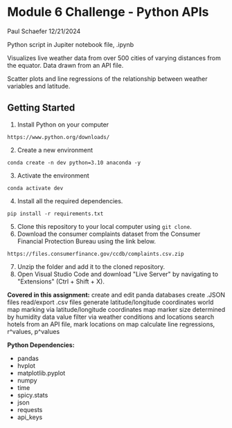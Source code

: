 # Module 6 Challenge - Python APIs
Paul Schaefer 12/21/2024

Python script in Jupiter notebook file, .ipynb

Visualizes live weather data from over 500 cities of varying distances from the equator. 
Data drawn from an API file.

Scatter plots and line regressions of the relationship between weather variables and latitude.

## Getting Started
1. Install Python on your computer
```
https://www.python.org/downloads/
```
2. Create a new environment
```
conda create -n dev python=3.10 anaconda -y
```
3. Activate the environment
```
conda activate dev
```
4. Install all the required dependencies.
```
pip install -r requirements.txt
```
5. Clone this repository to your local computer using `git clone`.
6. Download the consumer complaints dataset from the Consumer Financial Protection Bureau using the link below.
```
https://files.consumerfinance.gov/ccdb/complaints.csv.zip
```
7. Unzip the folder and add it to the cloned repository.
8. Open Visual Studio Code and download "Live Server" by navigating to "Extensions" (Ctrl + Shift + X).

**Covered in this assignment:**
create and edit panda databases
create .JSON files
read/export .csv files
generate latitude/longitude coordinates
world map marking via latitude/longitude coordinates
map marker size determined by humidity data value
filter via weather conditions and locations
search hotels from an API file, mark locations on map
calculate line regressions, r^values, p^values

**Python Dependencies:**
- pandas  
- hvplot  
- matplotlib.pyplot  
- numpy  
- time  
- spicy.stats  
- json  
- requests  
- api_keys  
